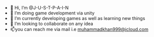 - 👋 Hi, I’m @J-U-S-T-P-A-I-N
- 👀 I’m doing game development via unity
- 🌱 I’m currently developing games as well as learning new things
- 💞️ I’m looking to collaborate on any idea 
- 📫you can reach me via mail i.e muhammadkhan999@icloud.com

<!---
J-U-S-T-P-A-I-N/J-U-S-T-P-A-I-N is a ✨ special ✨ repository because its `README.md` (this file) appears on your GitHub profile.
You can click the Preview link to take a look at your changes.
--->
